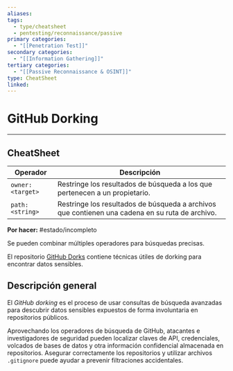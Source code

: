 ```yaml
---
aliases:
tags:
  - type/cheatsheet
  - pentesting/reconnaissance/passive
primary categories:
  - "[[Penetration Test]]"
secondary categories:
  - "[[Information Gathering]]"
tertiary categories:
  - "[[Passive Reconnaissance & OSINT]]"
type: CheatSheet
linked:
---
```

# GitHub Dorking

***

## CheatSheet

| **Operador**     | **Descripción**                                                                                 |
| ---------------- | ----------------------------------------------------------------------------------------------- |
| `owner:<target>` | Restringe los resultados de búsqueda a los que pertenecen a un propietario.                     |
| `path:<string>`  | Restringe los resultados de búsqueda a archivos que contienen una cadena en su ruta de archivo. |

**Por hacer:** #estado/incompleto 

Se pueden combinar múltiples operadores para búsquedas precisas.

El repositorio [GitHub Dorks](https://github.com/techgaun/github-dorks) contiene técnicas útiles de dorking para encontrar datos sensibles.

## Descripción general

El _GitHub dorking_ es el proceso de usar consultas de búsqueda avanzadas para descubrir datos sensibles expuestos de forma involuntaria en repositorios públicos.

Aprovechando los operadores de búsqueda de GitHub, atacantes e investigadores de seguridad pueden localizar claves de API, credenciales, volcados de bases de datos y otra información confidencial almacenada en repositorios. Asegurar correctamente los repositorios y utilizar archivos `.gitignore` puede ayudar a prevenir filtraciones accidentales.